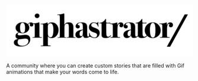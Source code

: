 <img src = "./img/giphastrator-logo.png">

<p>A community where you can create custom stories that are filled with Gif animations that make your words come to life.</p>
